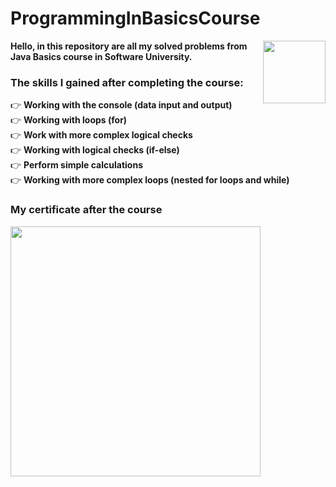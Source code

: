 # ProgrammingInBasicsCourse
<img align="right" src ="https://github.com/StefanHristov1997/StefanHristov1997/assets/133797718/4a7cc40b-0bcf-4068-8297-563d4d6df91c" width="100" height="100" />
<strong> Hello, in this repository are all my solved problems from Java Basics course in Software University. </strong> </br>

### Тhe skills I gained after completing the course:
👉 <strong> Working with the console (data input and output) </strong> <br> 
👉 <strong> Working with loops (for) </strong>  <br> 
👉 <strong> Work with more complex logical checks </strong>  <br> 
👉 <strong> Working with logical checks (if-else) </strong>  <br> 
👉 <strong> Perform simple calculations </strong>  <br> 
👉 <strong> Working with more complex loops (nested for loops and while) </strong> <br>

### My certificate after the course
 <img src = "https://github.com/StefanHristov1997/Programming_In_Basics_Course/assets/133797718/6b3b5f3f-ee4a-41d8-8ca4-48adfa47b84a" weidth = "300" height = "400" />

